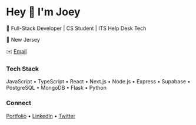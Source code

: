 # Hey 👋 I'm Joey

🚀 Full-Stack Developer | CS Student | ITS Help Desk Tech

📍 New Jersey  

✉️ [Email](mailto:corbettjoey9@gmail.com)  

### Tech Stack  
JavaScript • TypeScript • React • Next.js • Node.js • Express • Supabase • PostgreSQL • MongoDB • Flask • Python  

### Connect  
[Portfolio](http://jcorb.dev) • [LinkedIn](https://www.linkedin.com/in/joseph-corbett-7ub) • [Twitter](https://x.com/joey_corb)  
